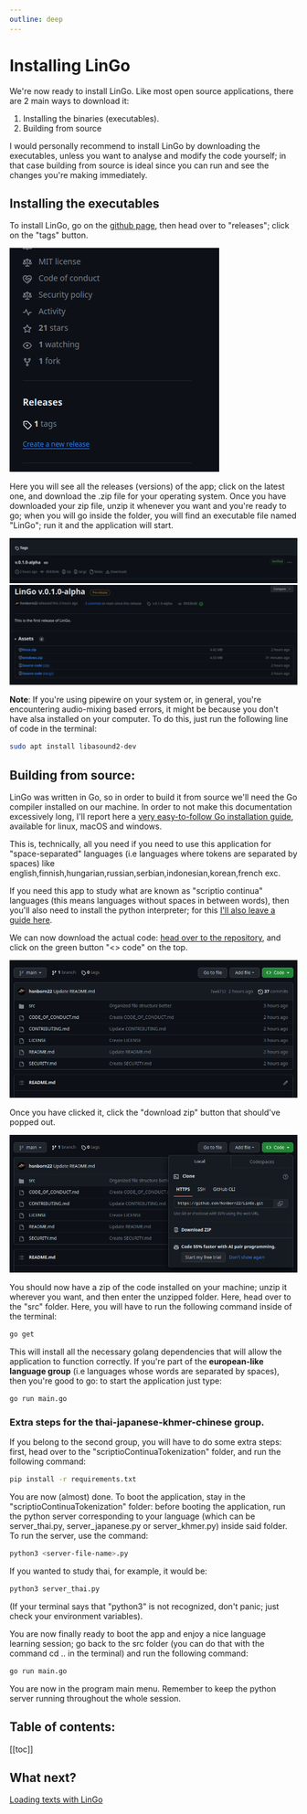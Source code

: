 ```yaml
---
outline: deep
---
```


# Installing LinGo

We're now ready to install LinGo. Like most open source applications, there are 2 main ways to download it:

1) Installing the binaries (executables).
2) Building from source

I would personally recommend to install LinGo by downloading the executables, unless you want to analyse and modify the code yourself; in that case building from source is ideal since you can run and see the changes you're making immediately.

## Installing the executables

To install LinGo, go on the [github page](https://github.com/hsnborn22/LinGo), then head over to "releases"; click on the "tags" button.

![help photo1](https://raw.githubusercontent.com/hsnborn22/LinGo/main/imgs/download1.png)


Here you will see all the releases (versions) of the app; click on the latest one, and download the .zip file for your operating system. Once you have downloaded your zip file, unzip it whenever you want and you're ready to go; when you will go inside the folder, you will find an executable file named "LinGo"; run it and the application will start.

![help photo2](https://raw.githubusercontent.com/hsnborn22/LinGo/main/imgs/download2.png)
![help photo3](https://raw.githubusercontent.com/hsnborn22/LinGo/main/imgs/download3.png)

**Note**: If you're using pipewire on your system or, in general, you're encountering audio-mixing based errors, it might be because you don't have alsa installed on your computer. To do this, just run the following line of code in the terminal:

```bash
sudo apt install libasound2-dev
```

## Building from source:

LinGo was written in Go, so in order to build it from source we'll need the Go compiler installed on our machine. In order to not make this documentation excessively long, I'll report here a [very easy-to-follow Go installation guide](https://go.dev/doc/install), available for linux, macOS and windows.

This is, technically, all you need if you need to use this application for "space-separated" languages (i.e languages where tokens are separated by spaces) like english,finnish,hungarian,russian,serbian,indonesian,korean,french exc.

If you need this app to study what are known as "scriptio continua" languages (this means languages without spaces in between words), then you'll also need to install the python interpreter; for this [I'll also leave a guide here](https://realpython.com/installing-python/).

We can now download the actual code: [head over to the repository](https://github.com/hsnborn22/LinGo), and click on the green button "<> code" on the top.

![tutorial image](https://raw.githubusercontent.com/hsnborn22/LinGo/main/imgs/lingo1.png)

Once you have clicked it, click the "download zip" button that should've popped out.

![tutorial image2](https://raw.githubusercontent.com/hsnborn22/LinGo/main/imgs/lingo2.png)

You should now have a zip of the code installed on your machine; unzip it wherever you want, and then enter the unzipped folder. Here, head over to the "src" folder. Here, you will have to run the following command inside of the terminal:

```bash
go get
```
This will install all the necessary golang dependencies that will allow the application to function correctly. If you're part of the **european-like language group** (i.e languages whose words are separated by spaces), then you're good to go: to start the application just type:

```bash
go run main.go
```

### Extra steps for the thai-japanese-khmer-chinese group.

If you belong to the second group, you will have to do some extra steps: first, head over to the "scriptioContinuaTokenization" folder, and run the following command:

```bash
pip install -r requirements.txt
```

You are now (almost) done. To boot the application, stay in the "scriptioContinuaTokenization" folder: before booting the application, run the python server corresponding to your language (which can be server_thai.py, server_japanese.py or server_khmer.py) inside said folder. To run the server, use the command:

```bash
python3 <server-file-name>.py
```

If you wanted to study thai, for example, it would be:

```bash
python3 server_thai.py
```

(If your terminal says that "python3" is not recognized, don't panic; just check your environment variables).

You are now finally ready to boot the app and enjoy a nice language learning session; go back to the src folder (you can do that with the command cd .. in the terminal) and run the following command:

```bash
go run main.go
```

You are now in the program main menu. Remember to keep the python server running throughout the whole session. 

## Table of contents:

[[toc]]

## What next?

[Loading texts with LinGo](/text.md)
